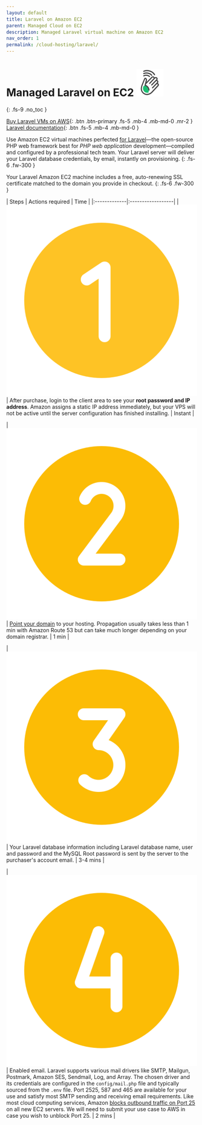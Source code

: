 ```yaml
---
layout: default
title: Laravel on Amazon EC2
parent: Managed Cloud on EC2
description: Managed Laravel virtual machine on Amazon EC2
nav_order: 1
permalink: /cloud-hosting/laravel/
---
```


# Managed Laravel on EC2 ![](/assets/wave.svg)
{: .fs-9 .no_toc }

[Buy Laravel VMs on AWS](https://cloud.hostjane.com/cloud/){: .btn .btn-primary .fs-5 .mb-4 .mb-md-0 .mr-2 } [Laravel documentation](https://laravel.com/docs){: .btn .fs-5 .mb-4 .mb-md-0 }

Use Amazon EC2 virtual machines perfected [for Laravel](https://laravel.com/)—the open-source PHP web framework best for *PHP web application* development—compiled and configured by a professional tech team. Your Laravel server will deliver your Laravel database credentials, by email, instantly on provisioning.
{: .fs-6 .fw-300 }

<span class="blue">Your Laravel Amazon EC2 machine includes a free, auto-renewing SSL certificate matched to the domain you provide in checkout.</span>
{: .fs-6 .fw-300 }

| Steps       | Actions required    | Time |
|:-------------|:------------------|
|   ![](/assets/one.svg)          | After purchase, login to the client area to see your **root password and IP address**. Amazon assigns a static IP address immediately, but your VPS will not be active until the server configuration has finished installing. | Instant |

| ![](/assets/two.svg)  | [Point your domain](/point-your-domain/) to your hosting. Propagation usually takes less than 1 min with Amazon Route 53 but can take much longer depending on your domain registrar.  | 1 min |

| ![](/assets/three.svg)  | Your Laravel database information including Laravel database name, user and password and the MySQL Root password is sent by the server to the purchaser's account email.  | 3-4 mins |

| ![](/assets/four.svg)  | Enabled email. Laravel supports various mail drivers like SMTP, Mailgun, Postmark, Amazon SES, Sendmail, Log, and Array. The chosen driver and its credentials are configured in the <code>config/mail.php</code> file and typically sourced from the <code>.env</code> file. Port 2525, 587 and 465 are available for your use and satisfy most SMTP sending and receiving email requirements. Like most cloud computing services, Amazon [blocks outbound traffic on Port 25](https://docs.aws.amazon.com/AWSEC2/latest/UserGuide/ec2-resource-limits.html#port-25-throttle) on all new EC2 servers. We will need to submit your use case to AWS in case you wish to unblock Port 25. | 2 mins |